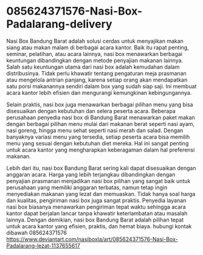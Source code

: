 # 085624371576-Nasi-Box-Padalarang-delivery
Nasi Box Bandung Barat adalah solusi cerdas untuk menyajikan makan siang atau makan malam di berbagai acara kantor. Baik itu rapat penting, seminar, pelatihan, atau acara lainnya, nasi box menawarkan berbagai keuntungan dibandingkan dengan metode penyajian makanan lainnya. Salah satu keuntungan utama dari nasi box adalah kemudahan dalam distribusinya. Tidak perlu khawatir tentang pengaturan meja prasmanan atau mengelola antrian panjang, karena setiap orang akan mendapatkan satu porsi makanannya sendiri dalam box yang sudah siap saji. Ini membuat acara kantor lebih efisien dan mengurangi kemungkinan kebingungannya.

Selain praktis, nasi box juga menawarkan berbagai pilihan menu yang bisa disesuaikan dengan kebutuhan dan selera peserta acara. Beberapa perusahaan penyedia nasi box di Bandung Barat menawarkan paket makan dengan berbagai pilihan menu mulai dari makanan berat seperti nasi ayam, nasi goreng, hingga menu sehat seperti nasi merah dan salad. Dengan banyaknya variasi menu yang tersedia, setiap peserta acara bisa memilih menu yang sesuai dengan kebutuhan diet mereka. Hal ini sangat penting untuk acara kantor yang mengharapkan keberagaman dalam hal preferensi makanan.

Lebih dari itu, nasi box Bandung Barat sering kali dapat disesuaikan dengan anggaran acara. Harga yang lebih terjangkau dibandingkan dengan penyajian prasmanan menjadikan nasi box pilihan yang sangat baik untuk perusahaan yang memiliki anggaran terbatas, namun tetap ingin menyediakan makanan yang lezat dan memuaskan. Tidak hanya soal harga dan kualitas, pengiriman nasi box juga sangat praktis. Penyedia layanan nasi box biasanya menawarkan pengiriman tepat waktu sehingga acara kantor dapat berjalan lancar tanpa khawatir keterlambatan atau masalah lainnya. Dengan demikian, nasi box Bandung Barat adalah pilihan tepat untuk acara kantor yang efisien, praktis, dan hemat biaya.
hubungi kontak dibawah
085624371576
https://www.deviantart.com/nasiboxla/art/085624371576-Nasi-Box-Padalarang-lezat-1137655617

